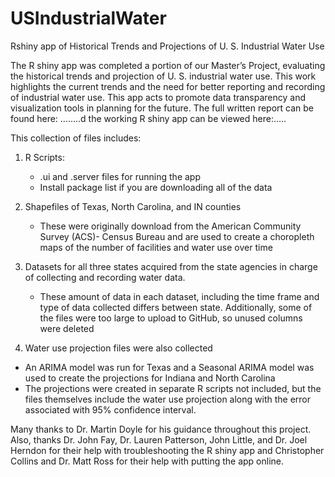 # USIndustrialWater
Rshiny app of Historical Trends and Projections of U. S. Industrial Water Use

The R shiny app was completed a portion of our Master’s Project, evaluating the historical trends and projection of U. S. industrial water use. This work highlights the current trends and the need for better reporting and recording of industrial water use. This app acts to promote data transparency and visualization tools in planning for the future. The full written report can be found here: ……..d the working R shiny app can be viewed here:…..

This collection of files includes:

1. R Scripts:
   - .ui and .server files for running the app
   - Install package list if you are downloading all of the data

2.	Shapefiles of Texas, North Carolina, and IN counties
    - These were originally download from the American Community Survey (ACS)- Census Bureau and are used to create a choropleth maps of         the number of facilities and water use over time

3.	Datasets for all three states acquired from the state agencies in charge of collecting and recording water data. 
    - These amount of data in each dataset, including the time frame and type of data collected differs between state. Additionally, some        of the files were too large to upload to GitHub, so unused columns were deleted

4.	Water use projection files were also collected
   - An ARIMA model was run for Texas and a Seasonal ARIMA model was used to create the projections for Indiana and North Carolina
   - The projections were created in separate R scripts not included, but the files themselves include the water use projection along            with the error associated with 95% confidence interval. 
   
Many thanks to Dr. Martin Doyle for his guidance throughout this project. Also, thanks Dr. John Fay, Dr. Lauren Patterson, John Little, and Dr. Joel Herndon for their help with troubleshooting the R shiny app and Christopher Collins and Dr. Matt Ross for their help with putting the app online.     
